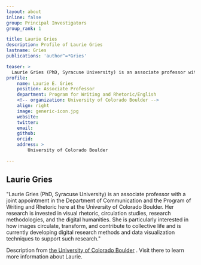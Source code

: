 ```yaml
---
layout: about
inline: false
group: Principal Investigators
group_rank: 1

title: Laurie Gries
description: Profile of Laurie Gries
lastname: Gries
publications: 'author^=*Gries'

teaser: >
  Laurie Gries (PhD, Syracuse University) is an associate professor with a joint appointment in the Program for Writing and Rhetoric and Department of English at the University of Colorado Boulder. She is author of Still Life with Rhetoric: A New Materialist Approach for Visual Rhetorics (2015), winner of the 2016 Advancement of Knowledge Award and the 2016 Research Impact Award from Conference on College Composition and Communication (CCCC). She is co-editor of Circulation, Writing, and Rhetoric (2018) as well as the digital book collection Doing Digital visual Studies: One Image, Multiple Methodologies.
profile:
    name: Laurie E. Gries
    position: Associate Professor
    department: Program for Writing and Rhetoric/English
    <!-- organization: University of Colorado Boulder -->
    align: right
    image: generic-icon.jpg
    website: 
    twitter: 
    email: 
    github: 
    orcid: 
    address: >
        University of Colorado Boulder

---
```


## Laurie Gries

"Laurie Gries (PhD, Syracuse University) is an associate professor with a joint appointment in the Department of Communication and the Program of Writing and Rhetoric here at the University of Colorado Boulder. Her research is invested in visual rhetoric, circulation studies, research methodologies, and the digital humanities. She is particularly interested in how images circulate, transform, and contribute to collective life and is currently developing digital research methods and data visualization techniques to support such research."

Description from [the University of Colorado Boulder](https://www.colorado.edu/cmci/people/communication/laurie-gries) . Visit there to learn more information about Laurie.
